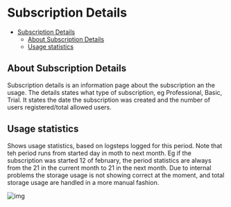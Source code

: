 # Subscription Details

- [Subscription Details](#subscription-details)
  - [About Subscription Details](#about-subscription-details)
  - [Usage statistics](#usage-statistics)

## About Subscription Details
Subscription details is an information page about the subscription an the usage. The details states what type of subscription, eg Professional, Basic, Trial. It states the date the subscription was created and the number of users registered/total allowed users. 

## Usage statistics
Shows usage statistics, based on logsteps logged for this period. Note that teh period runs from started day in moth to next month. Eg if the subscription was started 12 of february, the period statistics are always from the 21 in the current month to 21 in the next month. Due to internal problems the storage usage is not showing correct at the moment, and total storage usage are handled in a more manual fashion.

![img](https://archeodocstorage.blob.core.windows.net/images/Subscription-UsageStatistics.png)